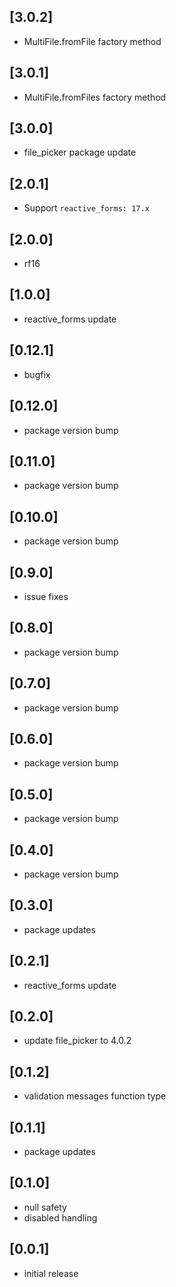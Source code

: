 ## [3.0.2]

* MultiFile.fromFile factory method

## [3.0.1]

* MultiFile.fromFiles factory method

## [3.0.0]

* file_picker package update

## [2.0.1]

* Support `reactive_forms: 17.x`

## [2.0.0]

* rf16

## [1.0.0]

* reactive_forms update

## [0.12.1]

* bugfix

## [0.12.0]

* package version bump

## [0.11.0]

* package version bump

## [0.10.0]

* package version bump

## [0.9.0]

* issue fixes

## [0.8.0]

* package version bump

## [0.7.0]

* package version bump

## [0.6.0]

* package version bump

## [0.5.0]

* package version bump

## [0.4.0]

* package version bump

## [0.3.0]

* package updates

## [0.2.1]

* reactive_forms update

## [0.2.0]

* update file_picker to 4.0.2

## [0.1.2]

* validation messages function type

## [0.1.1]

* package updates

## [0.1.0]

* null safety
* disabled handling

## [0.0.1]

* initial release
